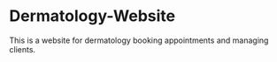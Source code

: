 # Dermatology-Website
This is a website for dermatology booking appointments and managing clients. 
